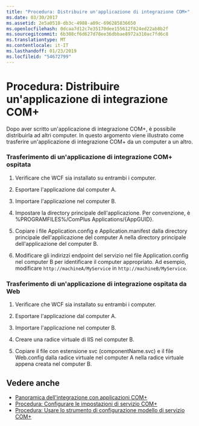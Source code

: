 ```yaml
---
title: "Procedura: Distribuire un'applicazione di integrazione COM+"
ms.date: 03/30/2017
ms.assetid: 2e5a0510-db3c-4988-a09c-696285836650
ms.openlocfilehash: 0dcaa7d12c7e35170dee155612f824ed22ab8b2f
ms.sourcegitcommit: 6b308cf6d627d78ee36dbbae8972a310ac7fd6c8
ms.translationtype: MT
ms.contentlocale: it-IT
ms.lasthandoff: 01/23/2019
ms.locfileid: "54672799"
---
```

# <a name="how-to-deploy-a-com-integration-application"></a>Procedura: Distribuire un'applicazione di integrazione COM+
Dopo aver scritto un'applicazione di integrazione COM+, è possibile distribuirla ad altri computer. In questo argomento viene illustrato come trasferire un'applicazione di integrazione COM+ da un computer a un altro.  
  
### <a name="moving-a-com-hosted-integration-app"></a>Trasferimento di un'applicazione di integrazione COM+ ospitata  
  
1.  Verificare che WCF sia installato su entrambi i computer.  
  
2.  Esportare l'applicazione dal computer A.  
  
3.  Importare l'applicazione nel computer B.  
  
4.  Impostare la directory principale dell'applicazione. Per convenzione, è %PROGRAMFILES%/ComPlus Applications/{AppGUID}.  
  
5.  Copiare i file Application.config e Application.manifest dalla directory principale dell'applicazione del computer A nella directory principale dell'applicazione del computer B.  
  
6.  Modificare gli indirizzi endpoint del servizio nel file Application.config nel computer B per identificare il computer appropriato. Ad esempio, modificare `http://machineA/MyService` in `http://machineB/MyService`.  
  
### <a name="moving-a-web-hosted-integration-application"></a>Trasferimento di un'applicazione di integrazione ospitata da Web  
  
1.  Verificare che WCF sia installato su entrambi i computer.  
  
2.  Esportare l'applicazione dal computer A.  
  
3.  Importare l'applicazione nel computer B.  
  
4.  Creare una radice virtuale di IIS nel computer B.  
  
5.  Copiare il file con estensione svc (componentName.svc) e il file Web.config dalla radice virtuale nel computer A nella radice virtuale appena creata nel computer B.  
  
## <a name="see-also"></a>Vedere anche
- [Panoramica dell'integrazione con applicazioni COM+](../../../../docs/framework/wcf/feature-details/integrating-with-com-plus-applications-overview.md)
- [Procedura: Configurare le impostazioni di servizio COM+](../../../../docs/framework/wcf/feature-details/how-to-configure-com-service-settings.md)
- [Procedura: Usare lo strumento di configurazione modello di servizio COM+](../../../../docs/framework/wcf/feature-details/how-to-use-the-com-service-model-configuration-tool.md)
